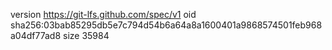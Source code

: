 version https://git-lfs.github.com/spec/v1
oid sha256:03bab85295db5e7c794d54b6a64a8a1600401a9868574501feb968a04df77ad8
size 35984

